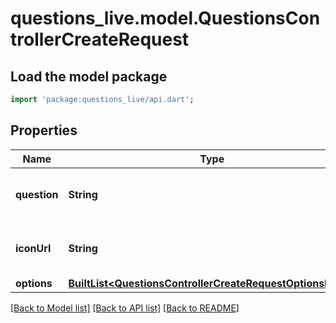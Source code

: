 # questions_live.model.QuestionsControllerCreateRequest

## Load the model package
```dart
import 'package:questions_live/api.dart';
```

## Properties
Name | Type | Description | Notes
------------ | ------------- | ------------- | -------------
**question** | **String** |  | [optional] [default to 'string']
**iconUrl** | **String** |  | [optional] [default to 'string']
**options** | [**BuiltList&lt;QuestionsControllerCreateRequestOptionsInner&gt;**](QuestionsControllerCreateRequestOptionsInner.md) |  | [optional] 

[[Back to Model list]](../README.md#documentation-for-models) [[Back to API list]](../README.md#documentation-for-api-endpoints) [[Back to README]](../README.md)



